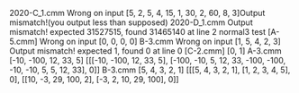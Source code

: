 2020-C_1.cmm Wrong on input [5, 2, 5, 4, 15, 1, 30, 2, 60, 8, 3]Output mismatch!(you output less than supposed)
2020-D_1.cmm Output mismatch! expected 31527515, found 31465140 at line 2
normal3 test [A-5.cmm] Wrong on input [0, 0, 0, 0]
B-3.cmm Wrong on input [1, 5, 4, 2, 3] Output mismatch! expected 1, found 0 at line 0
[C-2.cmm] [0, 1]
A-3.cmm [-10, -100, 12, 33, 5]
[[[-10, -100, 12, 33, 5], [-100, -10, 5, 12, 33, -100, -100, -10, -10, 5, 5, 12, 33], 0]]
B-3.cmm [5, 4, 3, 2, 1]
[[[5, 4, 3, 2, 1], [1, 2, 3, 4, 5], 0], [[10, -3, 29, 100, 2], [-3, 2, 10, 29, 100], 0]]